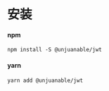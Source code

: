 # 安装

#### npm

```shell
npm install -S @unjuanable/jwt
```

#### yarn

```shell
yarn add @unjuanable/jwt
```
